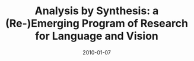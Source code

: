 ---
title: "Analysis by Synthesis: a (Re-)Emerging Program of Research for Language and Vision"
collection: publications
permalink: /publication/2010_analysis-by-synthesis:-a-(re-)emerging-program-of-
date: 2010-01-07
year: 2010
venue: 'Biolinguistics'
authors: 'Bever TG &amp; Poeppel D'
number: '82'
citation: 'Bever TG &amp; Poeppel D (2010). Analysis by Synthesis: a (Re-)Emerging Program of Research for Language and Vision. Biolinguistics.'
category: 'article'
---